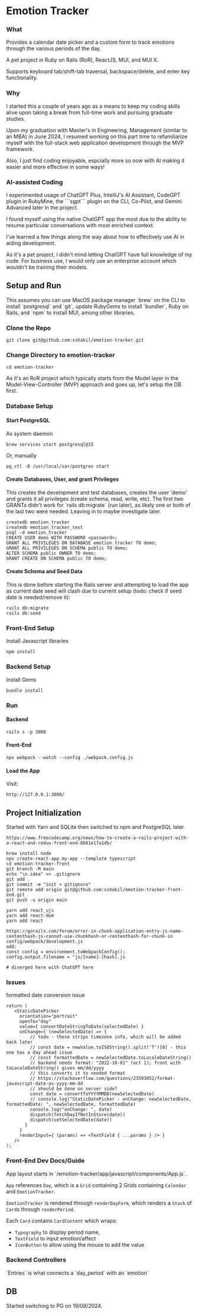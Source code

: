 <h1>Emotion Tracker</h1>
<h3>What</h3>
<p>
   Provides a calendar date picker and a custom form to track emotions through the various periods of the day.
</p>
<p>
   A pet project in Ruby on Rails (RoR), ReactJS, MUI, and MUI X.
</p>
<p>
   Supports keyboard tab/shift-tab traversal, backspace/delete, and enter key functionality.
</p>

<h3>Why</h3>
<p>
   I started this a couple of years ago as a means to keep my coding skills alive upon taking a break from full-time work and pursuing graduate studies.
</p>
<p>
   Upon my graduation with Master's in Engineering, Management (similar to an MBA) in June 2024, I resumed working on this part time to refamiliarize myself with the full-stack web application development through the MVP framework.
</p>
<p>
   Also, I just find coding enjoyable, espcially more so now with AI making it easier and more effective in some ways!
</p>

<h3>AI-assisted Coding</h3>
<p>
   I experimented usage of ChatGPT Plus, IntelliJ's AI Assistant, CodeGPT plugin in RubyMine, the ```sgpt``` plugin on the CLI, Co-Pilot, and Gemini Advanced later in the project.
</p>
<p>
   I found myself using the native ChatGPT app the most due to the ability to resume particular conversations with most enriched context.
</p>
<p>
   I've learned a few things along the way about how to effectively use AI in aiding development.
</p>
<p>
   As it's a pet project, I didn't mind letting ChatGPT have full knowledge of my code. For business use, I would only use an enterprise account which wouldn't be training their models.
</p>


<h2>Setup and Run</h2>
<p>
   This assumes you can use MacOS package manager `brew` on the CLI to install `postgresql` and `git`, update RubyGems to install `bundler`, Ruby on Rails, and `npm` to install MUI, among other libraries.
</p>

<h3>Clone the Repo</h3>

```
git clone git@github.com:sshakil/emotion-tracker.git
```

<h3>Change Directory to emotion-tracker</h3>

```
cd emotion-tracker
```
<p>
   As it's an RoR project which typically starts from the Model layer in the Model-View-Controller (MVP) approach and goes up, let's setup the DB first.
</p>

<h3>Database Setup</h3>
<h4>Start PostgreSQL</h4>
As system daemon

```
brew services start postgresql@15
```
Or, manually
```
pg_ctl -D /usr/local/var/postgres start
```

<h4>Create Databases, User, and grant Privileges</h4>
This creates the development and test databases, creates the user 'demo' and grants it all privileges (create schema, read, write, etc).
The first two GRANTs didn't work for `rails db:migrate` (run later), as likely one or both of the last two were needed. Leaving in to maybe investigate later.

```
createdb emotion_tracker
createdb emotion_tracker_test
psql -d emotion_tracker
CREATE USER demo WITH PASSWORD <password>;
GRANT ALL PRIVILEGES ON DATABASE emotion_tracker TO demo;
GRANT ALL PRIVILEGES ON SCHEMA public TO demo;
ALTER SCHEMA public OWNER TO demo;
GRANT CREATE ON SCHEMA public TO demo;
```
<h4>Create Schema and Seed Data</h4>
This is done before starting the Rails server and attempting to load the app as current date seed will clash due to current setup (todo: check if seed date is needed/remove it):

```
rails db:migrate
rails db:seed
```

<h3>Front-End Setup</h3>
Install Javascript libraries

```
npm install
```

<h3>Backend Setup</h3>

Install Gems

```
bundle install
```

<h3>Run</h3>

<h4>Backend</h4>

```
rails s -p 3000
```
<h4>Front-End</h4>

```
npx webpack --watch --config ./webpack.config.js
```

<h4>Load the App</h4>

Visit:<br>

```
http://127.0.0.1:3000/
```

<h2>Project Initialization</h2>

Started with Yarn and SQLite then switched to npm and PostgreSQL later.
```
https://www.freecodecamp.org/news/how-to-create-a-rails-project-with-a-react-and-redux-front-end-8b01e17a1db/

brew install node
npx create-react-app my-app --template typescript
cd emotion-tracker-front
git branch -M main
echo "\n.idea" >> .gitignore
git add .
git commit -m "init + gitignore"
git remote add origin git@github.com:sshakil/emotion-tracker-front-end.git
git push -u origin main

yarn add react_ujs
yarn add react-dom
yarn add react

https://gorails.com/forum/error-in-chunk-application-entry-js-name-contenthash-js-cannot-use-chunkhash-or-contenthash-for-chunk-in
config/webpack/development.js
add:
const config = environment.toWebpackConfig();
config.output.filename = "js/[name]-[hash].js

# diverged here with ChatGPT here

```

<h3>Issues</h3>
formatted date conversion issue

```
return (
   <StaticDatePicker
     orientation="portrait"
     openTo="day"
     value={ convertDateStringToDate(selectedDate) }
     onChange={ (newSelectedDate) => {
         // todo - these strips timezone info, which will be added back later
         // const date = newValue.toISOString().split('T')[0] - this one has a day ahead issue
         // const formattedDate = newSelectedDate.toLocaleDateString()
         // backend needs format: "2022-10-01" (oct 1); front with toLocaleDateString() gives mm/dd/yyyy
         // this converts it to needed format
         // https://stackoverflow.com/questions/23593052/format-javascript-date-as-yyyy-mm-dd
         // should be done on server side?
         const date = convertToYYYYMMDD(newSelectedDate)
         // console.log("StaticDatePicker - onChange: newSelectedDate, formattedDate: ", newSelectedDate, formattedDate)
         console.log("onChange: ", date)
         dispatch(fetchDayIfNotInStore(date))
         dispatch(setSelectedDate(date))
       }
     }
     renderInput={ (params) => <TextField { ...params } /> }
   />
);
```

<h3>Front-End Dev Docs/Guide</h3>
App layout starts in `/emotion-tracker/app/javascript/components/App.js`.

`App` references `Day`, which is a `Grid` containing 2 Grids containing `Calendar` and `EmotionTracker`.

`EmotionTracker` is rendered through `renderDayForm`, which renders a `Stack` of `Card`s through `renderPeriod`.

Each `Card` contains `CardContent` which wraps:
- `Typography` to display period name, <TextField>
- `TextField` to input emotion/affect
- `IconButton` to allow using the mouse to add the value 


<h3>Backend Controllers</h3>
`Entries` is what connects a `day_period` with an `emotion`


<h2>DB</h2>
Started switching to PG on 19/08/2024.

